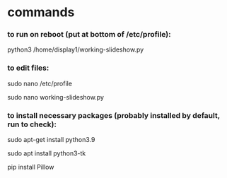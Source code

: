 # commands

### to run on reboot (put at bottom of /etc/profile):

python3 /home/display1/working-slideshow.py

### to edit files:

sudo nano /etc/profile

sudo nano working-slideshow.py

### to install necessary packages (probably installed by default, run to check):

sudo apt-get install python3.9

sudo apt install python3-tk

pip install Pillow
